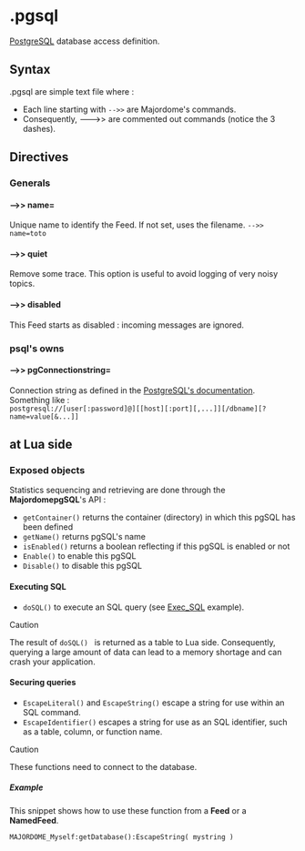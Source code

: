 # .pgsql

[PostgreSQL](https://www.postgresql.org/) database access definition.

## Syntax

.pgsql are simple text file where :
- Each line starting with `-->>` are Majordome's commands.
- Consequently, --->> are commented out commands (notice the 3 dashes).

## Directives

### Generals

#### -->> name=
Unique name to identify the Feed. If not set, uses the filename.
`-->> name=toto`
#### -->> quiet
Remove some trace. This option is useful to avoid logging of very noisy topics.

#### -->> disabled
This Feed starts as disabled : incoming messages are ignored.

### psql's owns
#### -->> pgConnectionstring=
Connection string as defined in the [PostgreSQL's documentation](https://www.postgresql.org/docs/current/libpq-connect.html#LIBPQ-CONNSTRING).
Something like :<br>
`postgresql://[user[:password]@][[host][:port][,...]][/dbname][?name=value[&...]]`

## at Lua side

### Exposed objects
Statistics sequencing and retrieving are done through the **MajordomepgSQL**'s API :
- `getContainer()` returns the container (directory) in which this pgSQL has been defined
- `getName()` returns pgSQL's name
- `isEnabled()` returns a boolean reflecting if this pgSQL is enabled or not
- `Enable()` to enable this pgSQL
- `Disable()` to disable this pgSQL 

#### Executing SQL
- `doSQL()` to execute an SQL query (see [Exec_SQL](SamplesCode/Exec_SQL) example).

> [!CAUTION]
> The result of `doSQL() ` is returned as a table to Lua side.
> Consequently, querying a large amount of data can lead to a memory shortage
> and can crash your application.

#### Securing queries
- `EscapeLiteral()` and `EscapeString()` escape a string for use within an SQL command.
- `EscapeIdentifier()` escapes a string for use as an SQL identifier, such as a table, column, or function name.

> [!CAUTION]
> These functions need to connect to the database.

##### Example

This snippet shows how to use these function from a **Feed** or a **NamedFeed**.
```
MAJORDOME_Myself:getDatabase():EscapeString( mystring )
```
